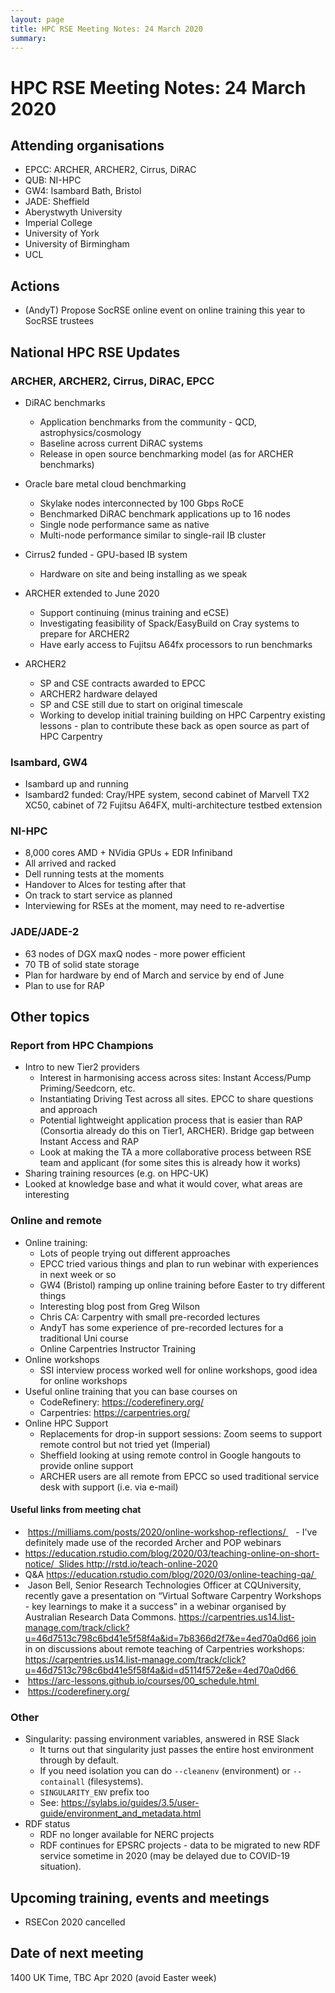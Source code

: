```yaml
---
layout: page
title: HPC RSE Meeting Notes: 24 March 2020
summary:
---
```


# HPC RSE Meeting Notes: 24 March 2020

## Attending organisations

   - EPCC: ARCHER, ARCHER2, Cirrus, DiRAC
   - QUB: NI-HPC
   - GW4: Isambard Bath, Bristol
   - JADE: Sheffield
   - Aberystwyth University
   - Imperial College
   - University of York
   - University of Birmingham
   - UCL 

## Actions

   - (AndyT) Propose SocRSE online event on online training this year to SocRSE trustees

## National HPC RSE Updates

### ARCHER, ARCHER2, Cirrus, DiRAC, EPCC

   - DiRAC benchmarks
     + Application benchmarks from the community - QCD, astrophysics/cosmology
     + Baseline across current DiRAC systems
     + Release in open source benchmarking model (as for ARCHER benchmarks)
   - Oracle bare metal cloud benchmarking
     + Skylake nodes interconnected by 100 Gbps RoCE
     + Benchmarked DiRAC benchmark applications up to 16 nodes
     + Single node performance same as native
     + Multi-node performance similar to single-rail IB cluster
  
  - Cirrus2 funded - GPU-based IB system
    - Hardware on site and being installing as we speak

  - ARCHER extended to June 2020
    + Support continuing (minus training and eCSE)
    + Investigating feasibility of Spack/EasyBuild on Cray systems to prepare for ARCHER2
    + Have early access to Fujitsu A64fx processors to run benchmarks

  - ARCHER2
    + SP and CSE contracts awarded to EPCC
    + ARCHER2 hardware delayed
    + SP and CSE still due to start on original timescale
    + Working to develop initial training building on HPC Carpentry existing lessons - plan to 
      contribute these back as open source as part of HPC Carpentry

### Isambard, GW4 

  - Isambard up and running
  - Isambard2 funded: Cray/HPE system, second cabinet of Marvell TX2 XC50, cabinet of 72 Fujitsu A64FX, multi-architecture testbed extension

### NI-HPC

  - 8,000 cores AMD + NVidia GPUs + EDR Infiniband
  - All arrived and racked
  - Dell running tests at the moments
  - Handover to Alces for testing after that
  - On track to start service as planned
  - Interviewing for RSEs at the moment, may need to re-advertise

### JADE/JADE-2

  - 63 nodes of DGX maxQ nodes - more power efficient 
  - 70 TB of solid state storage
  - Plan for hardware by end of March and service by end of June
  - Plan to use for RAP

## Other topics

### Report from HPC Champions

  - Intro to new Tier2 providers 
    - Interest in harmonising access across sites: Instant Access/Pump Priming/Seedcorn, etc.
    - Instantiating Driving Test across all sites. EPCC to share questions and approach
    - Potential lightweight application process that is easier than RAP (Consortia already do this on Tier1, ARCHER). Bridge gap between Instant Access and RAP
    - Look at making the TA a more collaborative process between RSE team and applicant (for some sites this is already how it works)
  - Sharing training resources (e.g. on HPC-UK)
  - Looked at knowledge base and what it would cover, what areas are interesting

### Online and remote

 - Online training:
   - Lots of people trying out different approaches
   - EPCC tried various things and plan to run webinar with experiences in next week or so
   - GW4 (Bristol) ramping up online training before Easter to try different things
   - Interesting blog post from Greg Wilson
   - Chris CA: Carpentry with small pre-recorded lectures
   - AndyT has some experience of pre-recorded lectures for a traditional Uni course 
   - Online Carpentries Instructor Training 
 - Online workshops
   - SSI interview process worked well for online workshops, good idea for online workshops
 - Useful online training that you can base courses on
   - CodeRefinery: https://coderefinery.org/
   - Carpentries: https://carpentries.org/
 - Online HPC Support
   - Replacements for drop-in support sessions: Zoom seems to support remote control but not tried yet (Imperial)
   - Sheffield looking at using remote control in Google hangouts to provide online support
   - ARCHER users are all remote from EPCC so used traditional service desk with support (i.e. via e-mail)

#### Useful links from meeting chat

   -  https://milliams.com/posts/2020/online-workshop-reflections/ 
    - I've definitely made use of the recorded Archer and POP webinars 
   - https://education.rstudio.com/blog/2020/03/teaching-online-on-short-notice/  Slides http://rstd.io/teach-online-2020
   - Q&A https://education.rstudio.com/blog/2020/03/online-teaching-qa/ 
   -  Jason Bell, Senior Research Technologies Officer at CQUniversity, recently gave a presentation on “Virtual Software Carpentry Workshops - key learnings to make it a success” in a webinar organised by Australian Research Data Commons. https://carpentries.us14.list-manage.com/track/click?u=46d7513c798c6bd41e5f58f4a&id=7b8366d2f7&e=4ed70a0d66 join in on discussions about remote teaching of Carpentries workshops: https://carpentries.us14.list-manage.com/track/click?u=46d7513c798c6bd41e5f58f4a&id=d5114f572e&e=4ed70a0d66 
   -  https://arc-lessons.github.io/courses/00_schedule.html 
   -  https://coderefinery.org/

### Other

 - Singularity: passing environment variables, answered in RSE Slack
   - It turns out that singularity just passes the entire host environment through by default.
   - If you need isolation you can do `--cleanenv` (environment) or `--containall` (filesystems).
   - `SINGULARITY_ENV` prefix too
   - See: https://sylabs.io/guides/3.5/user-guide/environment_and_metadata.html
 - RDF status
   - RDF no longer available for NERC projects
   - RDF continues for EPSRC projects - data to be migrated to new RDF service sometime in 2020 (may be delayed due to COVID-19 situation).

## Upcoming training, events and meetings

  - RSECon 2020 cancelled

## Date of next meeting

1400 UK Time, TBC Apr 2020 (avoid Easter week)
